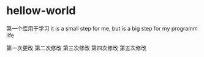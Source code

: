 # hellow-world
第一个库用于学习
it is a small step for me, but is a big step for my programm life

第一次更改
第二次修改
第三次修改
第四次修改
第五次修改